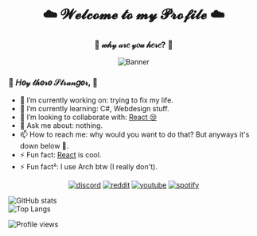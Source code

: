 <h1 align="center">☁️ 𝓦𝓮𝓵𝓬𝓸𝓶𝓮 𝓽𝓸 𝓶𝔂 𝓟𝓻𝓸𝓯𝓲𝓵𝓮 ☁️</h1>
<h3 align="center">🌊 𝓌𝒽𝓎 𝒶𝓇𝑒 𝓎𝑜𝓊 𝒽𝑒𝓇𝑒? 🌊</h3>

<div align="center">
<img src="https://github.com/A2uma0/A2uma0/raw/main/banner1.gif" alt="Banner">
</div>


### 🌙 𝐻𝑒𝓎 𝓉𝒽𝑒𝓇𝑒 𝒮𝓉𝓇𝒶𝓃𝑔𝑒𝓇, 🌙

- 🔭 I’m currently working on: trying to fix my life.
- 🌱 I’m currently learning: C#, Webdesign stuff.								
- 👯 I’m looking to collaborate with: [React 😢](https://github.com/reactdev1337)
- 💬 Ask me about: nothing.
- 📫 How to reach me: why would you want to do that? But anyways it's down below 👀.
- ⚡ Fun fact: [React](https://github.com/reactdev1337) is cool.
- ⚡ Fun fact²: I use Arch btw (I really don't).

<p align="center">
    <a href="Discord.txt"><img src="https://img.icons8.com/nolan/64/discord-logo.png" alt="discord"/></a>
    <a href="https://www.reddit.com/user/A2uma0"><img src="https://img.icons8.com/nolan/64/reddit.png" alt="reddit"/></a>
    <a href="https://www.youtube.com/channel/UCyft-5rikPosrVwyNmPTohg"><img src="https://img.icons8.com/nolan/64/youtube-play.png" alt="youtube"/></a>
    <a href="https://open.spotify.com/track/0yc6Gst2xkRu0eMLeRMGCX?si=6f021edd2b80448d"><img src="https://img.icons8.com/nolan/64/spotify.png" alt="spotify"/></a>
</p>

![GitHub stats](https://github-readme-stats.vercel.app/api?username=A2uma0&show_icons=true&theme=jolly)
<br>
![Top Langs](https://github-readme-stats.vercel.app/api/top-langs/?username=A2uma0&layout=compact&theme=jolly)



![Profile views](https://gpvc.arturio.dev/A2uma0)
